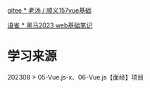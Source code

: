 
[gitee * 老汤 / 顺义157vue基础](https://gitee.com/laotang1234/157vue)

[语雀 * 黑马2023 web基础笔记](https://www.yuque.com/lao-tang/vue8)

# 学习来源

202308 > 05-Vue.js-x、06-Vue.js【面经】项目